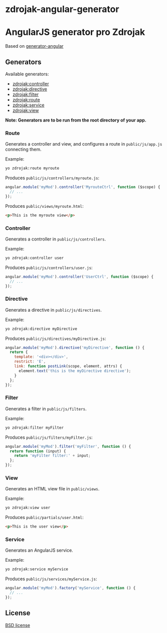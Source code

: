 zdrojak-angular-generator
=========================

# AngularJS generator pro Zdrojak

Based on [generator-angular](https://github.com/angular/generator-angular/)

## Generators

Available generators:

* [zdrojak:controller](#controller)
* [zdrojak:directive](#directive)
* [zdrojak:filter](#filter)
* [zdrojak:route](#route)
* [zdrojak:service](#service)
* [zdrojak:view](#view)

**Note: Generators are to be run from the root directory of your app.**

### Route
Generates a controller and view, and configures a route in `public/js/app.js` connecting them.

Example:
```bash
yo zdrojak:route myroute
```

Produces `public/js/controllers/myroute.js`:
```javascript
angular.module('myMod').controller('MyrouteCtrl', function ($scope) {
  // ...
});
```

Produces `public/views/myroute.html`:
```html
<p>This is the myroute view</p>
```

### Controller
Generates a controller in `public/js/controllers`.

Example:
```bash
yo zdrojak:controller user
```

Produces `public/js/controllers/user.js`:
```javascript
angular.module('myMod').controller('UserCtrl', function ($scope) {
  // ...
});
```
### Directive
Generates a directive in `public/js/directives`.

Example:
```bash
yo zdrojak:directive myDirective
```

Produces `public/js/directives/myDirective.js`:
```javascript
angular.module('myMod').directive('myDirective', function () {
  return {
    template: '<div></div>',
    restrict: 'E',
    link: function postLink(scope, element, attrs) {
      element.text('this is the myDirective directive');
    }
  };
});
```

### Filter
Generates a filter in `public/js/filters`.

Example:
```bash
yo zdrojak:filter myFilter
```

Produces `public/js/filters/myFilter.js`:
```javascript
angular.module('myMod').filter('myFilter', function () {
  return function (input) {
    return 'myFilter filter:' + input;
  };
});
```

### View
Generates an HTML view file in `public/views`.

Example:
```bash
yo zdrojak:view user
```

Produces `public/partials/user.html`:
```html
<p>This is the user view</p>
```

### Service
Generates an AngularJS service.

Example:
```bash
yo zdrojak:service myService
```

Produces `public/js/services/myService.js`:
```javascript
angular.module('myMod').factory('myService', function () {
  // ...
});
```

## License

[BSD license](http://opensource.org/licenses/bsd-license.php)



